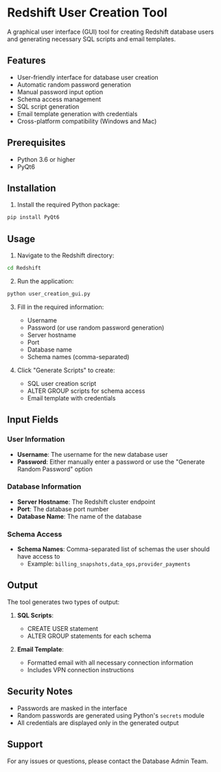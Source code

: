 # Redshift User Creation Tool

A graphical user interface (GUI) tool for creating Redshift database users and generating necessary SQL scripts and email templates.

## Features

- User-friendly interface for database user creation
- Automatic random password generation
- Manual password input option
- Schema access management
- SQL script generation
- Email template generation with credentials
- Cross-platform compatibility (Windows and Mac)

## Prerequisites

- Python 3.6 or higher
- PyQt6

## Installation

1. Install the required Python package:
```bash
pip install PyQt6
```

## Usage

1. Navigate to the Redshift directory:
```bash
cd Redshift
```

2. Run the application:
```bash
python user_creation_gui.py
```

3. Fill in the required information:
   - Username
   - Password (or use random password generation)
   - Server hostname
   - Port
   - Database name
   - Schema names (comma-separated)

4. Click "Generate Scripts" to create:
   - SQL user creation script
   - ALTER GROUP scripts for schema access
   - Email template with credentials

## Input Fields

### User Information
- **Username**: The username for the new database user
- **Password**: Either manually enter a password or use the "Generate Random Password" option

### Database Information
- **Server Hostname**: The Redshift cluster endpoint
- **Port**: The database port number
- **Database Name**: The name of the database

### Schema Access
- **Schema Names**: Comma-separated list of schemas the user should have access to
  - Example: `billing_snapshots,data_ops,provider_payments`

## Output

The tool generates two types of output:

1. **SQL Scripts**:
   - CREATE USER statement
   - ALTER GROUP statements for each schema

2. **Email Template**:
   - Formatted email with all necessary connection information
   - Includes VPN connection instructions

## Security Notes

- Passwords are masked in the interface
- Random passwords are generated using Python's `secrets` module
- All credentials are displayed only in the generated output

## Support

For any issues or questions, please contact the Database Admin Team. 